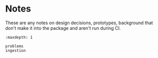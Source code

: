 # Notes

These are any notes on design decisions, prototypes, background that don't make it into the package and aren't run during CI.

```{toctree}
:maxdepth: 1

problems
ingestion
```
